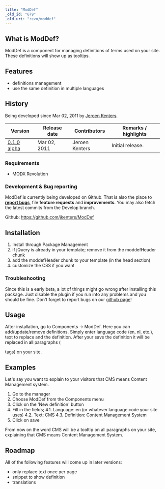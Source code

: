 ```yaml
---
title: "ModDef"
_old_id: "679"
_old_uri: "revo/moddef"
---
```


## What is ModDef?

ModDef is a component for managing definitions of terms used on your site. These definitions will show up as tooltips.

## Features

- definitions management
- use the same definition in multiple languages

## History

Being developed since Mar 02, 2011 by [Jeroen Kenters](http://modx.com/extras/author/jeroenkenters).

| Version                                              | Release date | Contributors   | Remarks / highlights |
| ---------------------------------------------------- | ------------ | -------------- | -------------------- |
| [0.1.0 alpha](http://modx.com/extras/package/moddef) | Mar 02, 2011 | Jeroen Kenters | Initial release.     |

### Requirements

- MODX Revolution

### Development & Bug reporting

ModDef is currently being developed on Github. That is also the place to **[report bugs](https://github.com/jkenters/ModDef/issues)**, file **feature requests** and **improvements**. You may also fetch the latest commits from the Develop branch.

Github: <https://github.com/jkenters/ModDef>

## Installation

1. Install through Package Management
2. if jQuery is already in your template; remove it from the moddefHeader chunk
3. add the moddefHeader chunk to your template (in the head section)
4. customize the CSS if you want

### Troubleshooting

Since this is a early beta, a lot of things might go wrong after installing this package. Just disable the plugin if you run into any problems and you should be fine. Don't forget to report bugs on our [github page](https://github.com/jkenters/ModDef/issues)!

## Usage

After installation, go to Components -> ModDef. Here you can add/update/remove definitions. Simply enter language code (en, nl, etc.), text to replace and the definition. After your save the definition it will be replaced in all paragraphs (<p> tags) on your site.

## Examples

Let's say you want to explain to your visitors that CMS means Content Management system.

1. Go to the manager
2. Choose ModDef from the Components menu
3. Click on the 'New definition' button
4. Fill in the fields;
4.1. Language: en (or whatever language code your site uses)
4.2. Text: CMS
4.3. Definition: Content Management System
5. Click on save

From now on the word CMS will be a tooltip on all paragraphs on your site, explaining that CMS means Content Management System.

## Roadmap

All of the following features will come up in later versions:

- only replace text once per page
- snippet to show definition
- translations
